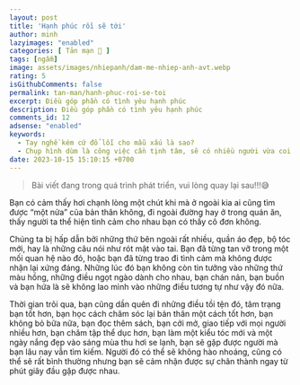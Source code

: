 ```yaml
---
layout: post
title: 'Hạnh phúc rồi sẽ tới'
author: minh
lazyimages: "enabled"
categories: [ Tản mạn 📓 ]
tags: [ngẫm]
image: assets/images/nhiepanh/dam-me-nhiep-anh-avt.webp
rating: 5
isGithubComments: false
permalink: tan-man/hanh-phuc-roi-se-toi
excerpt: Điều góp phần có tình yêu hạnh phúc
description: Điều góp phần có tình yêu hạnh phúc
comments_id: 12
adsense: "enabled"
keywords:
  - Tay nghề kém cứ đổ lỗi cho mẫu xấu là sao?
  - Chụp hình dùm là công việc cần tịnh tâm, sẽ có nhiều người vừa coi hình là chê liền xấu quá chụp lại đi
date: 2023-10-15 15:10:15 +0700
---
```


> Bài viết đang trong quá trình phát triển, vui lòng quay lại sau!!!😅

Bạn có cảm thấy hơi chạnh lòng một chút khi mà ở ngoài kia ai cũng tìm được “một nửa” của bản thân không, đi ngoài đường hay ở trong quán ăn, thấy người ta thể hiện tình cảm cho nhau bạn có thấy cô đơn không.

Chúng ta bị hấp dẫn bởi những thứ bên ngoài rất nhiều, quần áo đẹp, bộ tóc mới, hay là những câu nói như rót mật vào tai. Bạn đã từng tan vỡ trong một mối quan hệ nào đó, hoặc bạn đã từng trao đi tình cảm mà không được nhận lại xứng đáng. Những lúc đó bạn không còn tin tưởng vào những thứ màu hồng, những điều ngọt ngào dành cho nhau, bạn chán nản, bạn buồn và bạn hứa là sẽ không lao mình vào những điều tương tự như vậy đó nữa.

Thời gian trôi qua, bạn cũng dần quên đi những điều tồi tện đó, tâm trạng bạn tốt hơn, bạn học cách chăm sóc lại bản thân một cách tốt hơn, bạn không bỏ bữa nữa, bạn đọc thêm sách, bạn cởi mở, giao tiếp với mọi người nhiều hơn, bạn chăm tập thể dục hơn, bạn làm một kiểu tóc mới và một ngày nắng đẹp vào sáng mùa thu hơi se lạnh, bạn sẽ gặp được người mà bạn lâu nay vẫn tìm kiếm. Người đó có thể sẽ không hào nhoáng, cũng có thể sẽ rất bình thường nhưng bạn sẽ cảm nhận được sự chân thành ngay từ phút giây đầu gặp được nhau.
